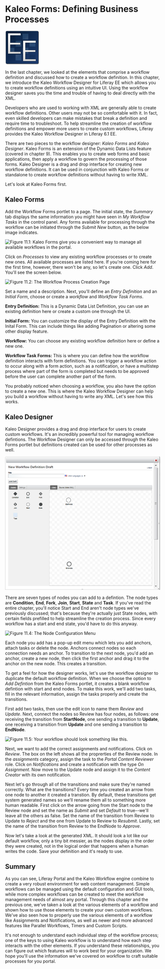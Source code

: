 
# Kaleo Forms: Defining Business Processes [](id=lp-6-1-ugen11-kaleo-forms-defining-business-processes-head-ref-0)

![EE Only Feature](../../images/ee-feature-web.png)

In the last chapter, we looked at the elements that comprise a workflow
definition and discussed how to create a workflow definition. In this chapter,
we introduce the Kaleo Workflow Designer for Liferay EE which allows you to
create workflow definitions using an intuitive UI. Using the workflow designer
saves you the time and trouble of having to deal directly with the XML.

Developers who are used to working with XML are generally able to create
workflow definitions. Other users may not be so comfortable with it. In fact,
even skilled developers can make mistakes that break a definition and require
time to troubleshoot. To help streamline the creation of workflow definitions
and empower more users to create custom workflows, Liferay provides the Kaleo
Workflow Designer in Liferay 6.1 EE.

There are two pieces to the workflow designer: *Kaleo Forms* and *Kaleo
Designer*. Kaleo Forms is an extension of the Dynamic Data Lists feature
(covered in chapter 9). This enables you to create web forms and basic
applications, then apply a workflow to govern the processing of those forms.
Kaleo Designer is a drag and drop interface for creating new workflow
definitions. It can be used in conjunction with Kaleo Forms or standalone to
create workflow definitions without having to write XML.

Let's look at Kaleo Forms first. 

## Kaleo Forms [](id=lp-6-1-ugen06-kaleo-forms-0)

Add the Workflow Forms portlet to a page. The initial state, the *Summary* tab
displays the same information you might have seen in *My Workflow Tasks* in the
control panel. Any forms available for processing through the workflow can be
initiated through the *Submit New* button, as the below image indicates. 

![Figure 11.1: Kaleo Forms give you a convenient way to manage all available
workflows in the portal. ](../../images/kaleo-forms-initial-view.png)

Click on *Processes* to view any existing workflow processes or to create new
ones. All available processes are listed here. If you're coming here for the
first time, however, there won't be any, so let's create one. Click *Add*.
You'll see the screen below. 

![Figure 11.2: The Workflow Process Creation
Page](../../images/kaleo-workflow-add-process.png)

Set a name and a description. Next, you'll define an *Entry Definition* and an
*Initial Form*, choose or create a *workflow* and *Workflow Task Forms*.

**Entry Definition:** This is a Dynamic Data List Definition, you can use an
existing definition here or create a custom one through the UI.

**Initial Form:** You can customize the display of the Entry Definition with the
Inital Form. This can include things like adding Pagination or altering some
other display feature.

**Workflow:** You can choose any existing workflow definition here or define a
new one.

**Workflow Task Forms:** This is where you can define how the workflow
definition interacts with form definitions. You can trigger a workflow action to
occur along with a form action, such as a notification, or have a multistep
process where part of the form is completed but needs to be approved before the
user can complete another part of the form. 

You probably noticed when choosing a workflow, you also have the option to
create a new one. This is where the Kaleo Workflow Designer can help you build a
workflow without having to write any XML. Let's see how this works. 

## Kaleo Designer [](id=lp-6-1-ugen06-kaleo-designer-0)

Kaleo Designer provides a drag and drop interface for users to create custom
workflows. It's an incredibly powerful tool for managing workflow defintions.
The Workflow Designer can only be accessed through the Kaleo Forms portlet but
definitions created can be used for other processes as well.

![Figure 11.3: The Workflow Designer](../../images/kaleo-workflow-designer.png)

There are seven types of nodes you can add to a defintion. The node types are
**Condition**, **End**, **Fork**, **Join**, **Start**, **State** and **Task**.
If you've read the entire chapter, you'll notice Start and End aren't node types
we've previously discussed; that's because they're actually just State nodes,
with certain fields prefilled to help streamline the creation process. Since
every workflow has a start and end state, you'd have to do this anyway. 

![Figure 11.4: The Node Configuration
Menu](../../images/kaleo-designer-submenu.png)

Each node you add has a pop-up edit menu which lets you add anchors, attach
tasks or delete the node. Anchors connect nodes so each connection needs an
anchor. To transition to the next node, you'd add an anchor, create a new node,
then click the first anchor and drag it to the anchor on the new node. This
creates a transition.

To get a feel for how the designer works, let's use the workflow designer to
duplicate the default workflow definition. When we choose the option to *Add
Defintion* from the Kaleo Forms portlet, it creates a blank workflow defintion
with start and end nodes. To make this work, we'll add two tasks, fill in the
relevant information, assign the tasks properly and create the transitions.

First add two tasks, then use the edit icon to name them *Review* and *Update*.
Next, connect the nodes so Review has four nodes, as follows: one receiving the
transition from **StartNode**, one sending a transition to **Update**, one
receiving a transition from **Update** and one sending a transition to
**EndNode**.

<!-- | TODO: I fixed this screenshot, but not before I deleted this todo -->
![Figure 11.5: Your workflow should look something like
this.](../../images/kaleo-designer-basic-workflow.png)

Next, we want to add the correct assignments and notifications. Click on
*Review*. The box on the left shows all the proprerties of the Review node. In
the *assignments* category, assign the task to the *Portal Content Reviewer*
role. Click on *Notifications* and create a notification with the type *On
Assignment*. Now move to the Update node and assign it to the *Content Creator*
with its own notification.

<!-- | TODO: The below paragraph is confusing; please fix. --> 
Next let's go through all of the transitions and make sure they're named
correctly. What are the transitions? Every time you created an arrow from one
node to another it created a transtion. By default, these transitions get system
generated names so we'll rename them all to something more human readable. First
click on the arrow going from the Start node to the Review node and set the name
as *Submit* and set *Default* to true--we'll leave all the others as false. Set
the name of the transition from Review to Update to *Reject* and the one from
Update to Review to *Resubmit*. Lastly, set the name of the transition from
Review to the EndNode to *Approve*.

Now let's take a look at the generated XML. It should look a lot like our
default workflow, only a tiny bit messier, as the nodes display in the order
they were created, not in the logical order that happens when a human writes the
code. Save your definition and it's ready to use.

## Summary [](id=summ-28)

<!-- | TODO: This summary is too thin. It should summarize what you covered in
the chapter. Going back and looking at the chapter headings can help you write a
good summary. | --> 
As you can see, Liferay Portal and the Kaleo Workflow engine combine to create a
very robust environment for web content management. Simple workflows can be
managed using the default configuration and GUI tools, while more complex
workflows can be created to meet the workflow management needs of almost any
portal. Through this chapter and the previous one, we've taken a look at the
various elements of a workflow and shown how to use those elements to create
your own custom workflows. We've also seen how to properly use the various
elements of a workflow like Assignments and Notifications, as well as newer and
more advanced features like Parallel Workflows, Timers and Custom Scripts.

It's not enough to understand each individual step of the workflow process; one
of the keys to using Kaleo workflow is to understand how each step interacts
with the other elements. If you understand these relationships, you can figure
out which features will to work best for your organization. We hope you'll use
the information we've covered on workflow to craft suitable processes for you
portal.
